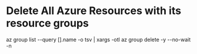 # Delete All Azure Resources with its resource groups

az group list --query [].name -o tsv | xargs -otl az group delete -y --no-wait -n

